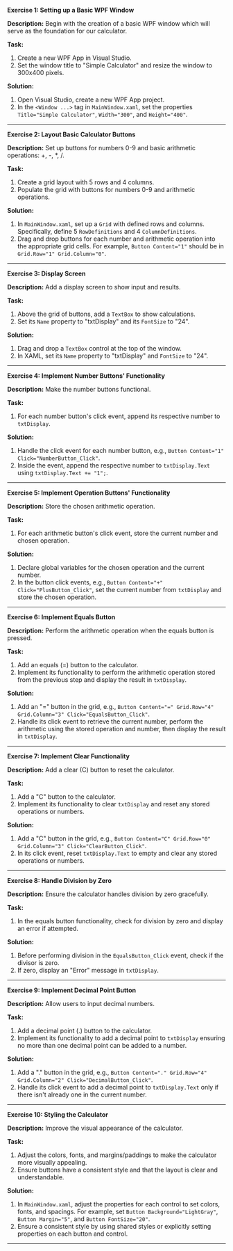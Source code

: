 **Exercise 1: Setting up a Basic WPF Window**

**Description:** Begin with the creation of a basic WPF window which will serve as the foundation for our calculator.

**Task:** 
1. Create a new WPF App in Visual Studio.
2. Set the window title to "Simple Calculator" and resize the window to 300x400 pixels.

**Solution:**
1. Open Visual Studio, create a new WPF App project.
2. In the `<Window ...>` tag in `MainWindow.xaml`, set the properties `Title="Simple Calculator"`, `Width="300"`, and `Height="400"`.

---

**Exercise 2: Layout Basic Calculator Buttons**

**Description:** Set up buttons for numbers 0-9 and basic arithmetic operations: +, -, *, /.

**Task:**
1. Create a grid layout with 5 rows and 4 columns.
2. Populate the grid with buttons for numbers 0-9 and arithmetic operations.

**Solution:**
1. In `MainWindow.xaml`, set up a `Grid` with defined rows and columns. Specifically, define 5 `RowDefinitions` and 4 `ColumnDefinitions`.
2. Drag and drop buttons for each number and arithmetic operation into the appropriate grid cells. For example, `Button Content="1"` should be in `Grid.Row="1" Grid.Column="0"`.

---

**Exercise 3: Display Screen**

**Description:** Add a display screen to show input and results.

**Task:**
1. Above the grid of buttons, add a `TextBox` to show calculations.
2. Set its `Name` property to "txtDisplay" and its `FontSize` to "24".

**Solution:**
1. Drag and drop a `TextBox` control at the top of the window.
2. In XAML, set its `Name` property to "txtDisplay" and `FontSize` to "24".

---

**Exercise 4: Implement Number Buttons' Functionality**

**Description:** Make the number buttons functional.

**Task:** 
1. For each number button's click event, append its respective number to `txtDisplay`.

**Solution:**
1. Handle the click event for each number button, e.g., `Button Content="1" Click="NumberButton_Click"`.
2. Inside the event, append the respective number to `txtDisplay.Text` using `txtDisplay.Text += "1";`.

---

**Exercise 5: Implement Operation Buttons' Functionality**

**Description:** Store the chosen arithmetic operation.

**Task:**
1. For each arithmetic button's click event, store the current number and chosen operation.

**Solution:**
1. Declare global variables for the chosen operation and the current number.
2. In the button click events, e.g., `Button Content="+" Click="PlusButton_Click"`, set the current number from `txtDisplay` and store the chosen operation.

---

**Exercise 6: Implement Equals Button**

**Description:** Perform the arithmetic operation when the equals button is pressed.

**Task:** 
1. Add an equals (=) button to the calculator.
2. Implement its functionality to perform the arithmetic operation stored from the previous step and display the result in `txtDisplay`.

**Solution:**
1. Add an "=" button in the grid, e.g., `Button Content="=" Grid.Row="4" Grid.Column="3" Click="EqualsButton_Click"`.
2. Handle its click event to retrieve the current number, perform the arithmetic using the stored operation and number, then display the result in `txtDisplay`.

---

**Exercise 7: Implement Clear Functionality**

**Description:** Add a clear (C) button to reset the calculator.

**Task:** 
1. Add a "C" button to the calculator.
2. Implement its functionality to clear `txtDisplay` and reset any stored operations or numbers.

**Solution:**
1. Add a "C" button in the grid, e.g., `Button Content="C" Grid.Row="0" Grid.Column="3" Click="ClearButton_Click"`.
2. In its click event, reset `txtDisplay.Text` to empty and clear any stored operations or numbers.

---

**Exercise 8: Handle Division by Zero**

**Description:** Ensure the calculator handles division by zero gracefully.

**Task:** 
1. In the equals button functionality, check for division by zero and display an error if attempted.

**Solution:**
1. Before performing division in the `EqualsButton_Click` event, check if the divisor is zero.
2. If zero, display an "Error" message in `txtDisplay`.

---

**Exercise 9: Implement Decimal Point Button**

**Description:** Allow users to input decimal numbers.

**Task:** 
1. Add a decimal point (.) button to the calculator.
2. Implement its functionality to add a decimal point to `txtDisplay` ensuring no more than one decimal point can be added to a number.

**Solution:**
1. Add a "." button in the grid, e.g., `Button Content="." Grid.Row="4" Grid.Column="2" Click="DecimalButton_Click"`.
2. Handle its click event to add a decimal point to `txtDisplay.Text` only if there isn't already one in the current number.

---

**Exercise 10: Styling the Calculator**

**Description:** Improve the visual appearance of the calculator.

**Task:**
1. Adjust the colors, fonts, and margins/paddings to make the calculator more visually appealing.
2. Ensure buttons have a consistent style and that the layout is clear and understandable.

**Solution:**
1. In `MainWindow.xaml`, adjust the properties for each control to set colors, fonts, and spacings. For example, set `Button Background="LightGray"`, `Button Margin="5"`, and `Button FontSize="20"`.
2. Ensure a consistent style by using shared styles or explicitly setting properties on each button and control.

---

